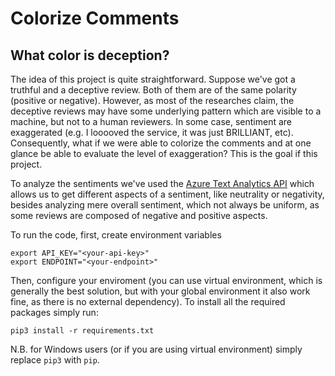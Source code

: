 # Colorize Comments

## What color is deception?

The idea of this project is quite straightforward. Suppose we've got 
a truthful and a deceptive review. Both of them are of the same 
polarity (positive or negative). However, as most of the 
researches claim, the deceptive reviews may have some underlying 
pattern which are visible to a machine, but not to a human reviewers. 
In some case, sentiment are exaggerated (e.g. I looooved the service, 
it was just BRILLIANT, etc). Consequently, what if we were able to 
colorize the comments and at one glance be able to evaluate the 
level of exaggeration? This is the goal if this project.

To analyze the sentiments we've used the [Azure Text Analytics API](https://docs.microsoft.com/en-us/python/api/overview/azure/ai-textanalytics-readme?view=azure-python&WT.mc_id=AI-MVP-5003429)
which allows us to get different aspects of a sentiment, like 
neutrality or negativity, besides analyzing mere overall sentiment, 
which not always be uniform, as some reviews are composed of 
negative and positive aspects.

To run the code, first, create environment variables

```commandline
export API_KEY="<your-api-key>"
export ENDPOINT="<your-endpoint>"
```

Then, configure your enviroment (you can use virtual environment, which is
generally the best solution, but with your global environment it 
also work fine, as there is no external dependency). To install all the 
required packages simply run:
```commandline
pip3 install -r requirements.txt
```
N.B. for Windows users (or if you are using virtual environment) simply
replace `pip3` with `pip`. 